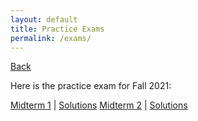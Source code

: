 ```yaml
---
layout: default
title: Practice Exams
permalink: /exams/
---
```


[Back](index.markdown)

Here is the practice exam for Fall 2021: 

[Midterm 1](Midterm-Owls-grade.pdf) | [Solutions](Midterm-Owls-Solutions.pdf)
[Midterm 2](midterm2-q.pdf) | [Solutions](midterm2-sol.pdf)